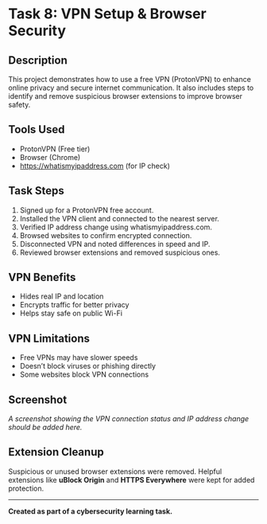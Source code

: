 # Task 8: VPN Setup & Browser Security

##  Description
This project demonstrates how to use a free VPN (ProtonVPN) to enhance online privacy and secure internet communication. It also includes steps to identify and remove suspicious browser extensions to improve browser safety.

## Tools Used
- ProtonVPN (Free tier)
- Browser (Chrome)
- https://whatismyipaddress.com (for IP check)

##  Task Steps
1. Signed up for a ProtonVPN free account.
2. Installed the VPN client and connected to the nearest server.
3. Verified IP address change using whatismyipaddress.com.
4. Browsed websites to confirm encrypted connection.
5. Disconnected VPN and noted differences in speed and IP.
6. Reviewed browser extensions and removed suspicious ones.

##  VPN Benefits
- Hides real IP and location
- Encrypts traffic for better privacy
- Helps stay safe on public Wi-Fi

##  VPN Limitations
- Free VPNs may have slower speeds
- Doesn’t block viruses or phishing directly
- Some websites block VPN connections

## Screenshot
_A screenshot showing the VPN connection status and IP address change should be added here._

## Extension Cleanup
Suspicious or unused browser extensions were removed. Helpful extensions like **uBlock Origin** and **HTTPS Everywhere** were kept for added protection.

---

**Created as part of a cybersecurity learning task.**
